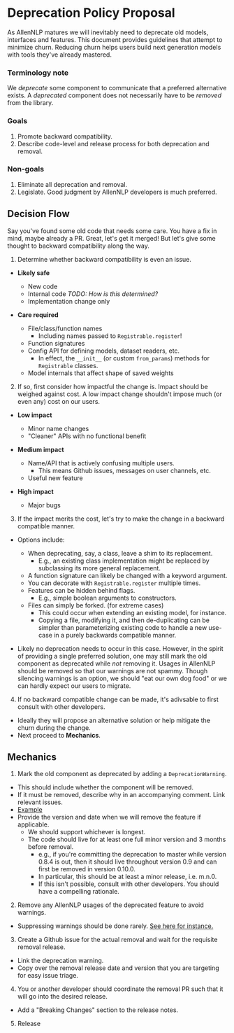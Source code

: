# Deprecation Policy Proposal

As AllenNLP matures we will inevitably need to deprecate old models, interfaces and features. This document provides guidelines that attempt to minimize churn. Reducing churn helps users build next generation models with tools they've already mastered.

### Terminology note

We _deprecate_ some component to communicate that a preferred alternative exists. A _deprecated_ component does not necessarily have to be _removed_ from the library.

### Goals

1. Promote backward compatibility.
2. Describe code-level and release process for both deprecation and removal.

### Non-goals

1. Eliminate all deprecation and removal.
2. Legislate. Good judgment by AllenNLP developers is much preferred.

## Decision Flow

Say you've found some old code that needs some care. You have a fix in mind, maybe already a PR. Great, let's get it merged! But let's give some thought to backward compatibility along the way.

1. Determine whether backward compatibility is even an issue.

  * __Likely safe__

    * New code
    * Internal code _TODO: How is this determined?_
    * Implementation change only

  * __Care required__

    * File/class/function names
      * Including names passed to `Registrable.register`!
    * Function signatures
    * Config API for defining models, dataset readers, etc.
      * In effect, the `__init__` (or custom `from_params`) methods for `Registrable` classes.
    * Model internals that affect shape of saved weights

2. If so, first consider how impactful the change is. Impact should be weighed against cost. A low impact change shouldn't impose much (or even any) cost on our users.

  * __Low impact__

    * Minor name changes
    * "Cleaner" APIs with no functional benefit

  * __Medium impact__

    * Name/API that is actively confusing multiple users.
      * This means Github issues, messages on user channels, etc.
    * Useful new feature

  * __High impact__

    * Major bugs

3. If the impact merits the cost, let's try to make the change in a backward compatible manner.

  * Options include:
    * When deprecating, say, a class, leave a shim to its replacement.
      * E.g., an existing class implementation might be replaced by subclassing its more general replacement.
    * A function signature can likely be changed with a keyword argument.
    * You can decorate with `Registrable.register` multiple times.
    * Features can be hidden behind flags.
      * E.g., simple boolean arguments to constructors.
    * Files can simply be forked. (for extreme cases)
      * This could occur when extending an existing model, for instance.
      * Copying a file, modifying it, and then de-duplicating can be simpler than parameterizing existing code to handle a new use-case in a purely backwards compatible manner.

  * Likely no deprecation needs to occur in this case. However, in the spirit of providing a single preferred solution, one may still mark the old component as deprecated while _not_ removing it. Usages in AllenNLP should be removed so that our warnings are not spammy. Though silencing warnings is an option, we should "eat our own dog food" or we can hardly expect our users to migrate.

4. If no backward compatible change can be made, it's adivsable to first consult with other developers.

  * Ideally they will propose an alternative solution or help mitigate the churn during the change.
  * Next proceed to __Mechanics__.

## Mechanics

1. Mark the old component as deprecated by adding a `DeprecationWarning`.
  * This should include whether the component will be removed.
  * If it must be removed, describe why in an accompanying comment. Link relevant issues.
  * [Example](https://github.com/allenai/allennlp/blob/cb9651a4c77c10cbd2d76f79b85c6453386dc229/allennlp/modules/text_field_embedders/basic_text_field_embedder.py#L141)
  * Provide the version and date when we will remove the feature if applicable.
    * We should support whichever is longest.
    * The code should live for at least one full minor version and 3 months before removal.
      * e.g., if you're committing the deprecation to master while version 0.8.4 is out, then it should live throughout version 0.9 and can first be removed in version 0.10.0.
      * In particular, this should be at least a minor release, i.e. m.n.0.
      * If this isn't possible, consult with other developers. You should have a compelling rationale.

2. Remove any AllenNLP usages of the deprecated feature to avoid warnings.
  * Suppressing warnings should be done rarely. [See here for instance.](https://github.com/allenai/allennlp/blob/9719b5c71207e642276fb1209ea1a4c8467e0792/allennlp/modules/token_embedders/embedding.py#L14)

3. Create a Github issue for the actual removal and wait for the requisite removal release.
  * Link the deprecation warning.
  * Copy over the removal release date and version that you are targeting for easy issue triage.

4. You or another developer should coordinate the removal PR such that it will go into the desired release.
  * Add a "Breaking Changes" section to the release notes.

5. Release
